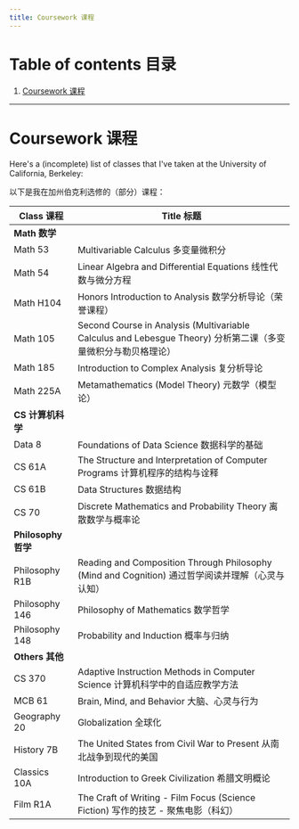 ```yaml
---
title: Coursework 课程
---
```


# Table of contents 目录

1. [Coursework 课程](#coursework-课程)

***

# Coursework 课程

Here's a (incomplete) list of classes that I've taken at the University of California, Berkeley:

以下是我在加州伯克利选修的（部分）课程：

| Class 课程 | Title 标题 |
| --- | --- |
| **Math 数学** | |
| Math 53 | Multivariable Calculus 多变量微积分 |
| Math 54 | Linear Algebra and Differential Equations 线性代数与微分方程 |
| Math H104 | Honors Introduction to Analysis 数学分析导论（荣誉课程） |
| Math 105 | Second Course in Analysis (Multivariable Calculus and Lebesgue Theory) 分析第二课（多变量微积分与勒贝格理论） |
| Math 185 | Introduction to Complex Analysis 复分析导论 |
| Math 225A | Metamathematics (Model Theory) 元数学（模型论） |
| **CS 计算机科学** | |
| Data 8 | Foundations of Data Science 数据科学的基础 |
| CS 61A | The Structure and Interpretation of Computer Programs 计算机程序的结构与诠释 |
| CS 61B | Data Structures 数据结构 |
| CS 70 | Discrete Mathematics and Probability Theory 离散数学与概率论 |
| **Philosophy 哲学** | |
| Philosophy R1B | Reading and Composition Through Philosophy (Mind and Cognition) 通过哲学阅读并理解（心灵与认知）|
| Philosophy 146 | Philosophy of Mathematics 数学哲学 |
| Philosophy 148 | Probability and Induction 概率与归纳 |
| **Others 其他** | |
| CS 370 | Adaptive Instruction Methods in Computer Science 计算机科学中的自适应教学方法 |
| MCB 61 | Brain, Mind, and Behavior 大脑、心灵与行为 |
| Geography 20 | Globalization 全球化 |
| History 7B | The United States from Civil War to Present 从南北战争到现代的美国 |
| Classics 10A | Introduction to Greek Civilization 希腊文明概论 |
| Film R1A | The Craft of Writing - Film Focus (Science Fiction) 写作的技艺 - 聚焦电影（科幻） |